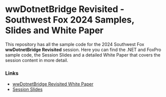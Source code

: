 # wwDotnetBridge Revisited - Southwest Fox 2024 Samples, Slides and White Paper

This repository has all the sample code for the 2024 Southwest Fox **wwDotnetBridge Revisited** session. Here you can find the .NET and FoxPro sample code, the Session Slides and a detailed White Paper that covers the session content in more detail.

### Links

* [wwDotnetBridge Revisited White Paper](Documents/White%20Paper/RevisitingWwdotnetbridgeAndNetInteropFromFoxproInTheModernAgeOfNet.md)
* [Session Slides](https://github.com/RickStrahl/swfox2024-wwdotnetbridge-revisited/raw/master/Documents/Strahl-swFox2024-wwDotnetBridge-Revisited.pptx)
